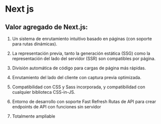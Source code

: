 # Next js

## Valor agregado de Next.js:

1. Un sistema de enrutamiento intuitivo basado en páginas (con soporte para rutas dinámicas).

2. La representación previa, tanto la generación estática (SSG) como la representación del lado del servidor (SSR) son compatibles por página.

3. División automática de código para cargas de página más rápidas.

4. Enrutamiento del lado del cliente con captura previa optimizada.

5. Compatibilidad con CSS y Sass incorporada, y compatibilidad con cualquier biblioteca CSS-in-JS.

6. Entorno de desarrollo con soporte Fast Refresh
Rutas de API para crear endpoints de API con funciones sin servidor

7. Totalmente ampliable